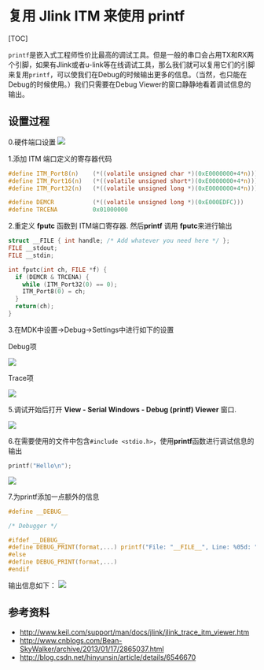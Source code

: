 # 复用 Jlink ITM 来使用 printf


[TOC]

`printf`是嵌入式工程师性价比最高的调试工具。但是一般的串口会占用TX和RX两个引脚，如果有Jlink或者u-link等在线调试工具，那么我们就可以复用它们的引脚来复用`printf`，可以使我们在Debug的时候输出更多的信息。（当然，也只能在Debug的时候使用。）我们只需要在Debug Viewer的窗口静静地看着调试信息的输出。

## 设置过程

0.硬件端口设置
![](http://mint-blog.qiniudn.com/mdk-itm-port.jpg)

1.添加 ITM 端口定义的寄存器代码

```c
#define ITM_Port8(n)    (*((volatile unsigned char *)(0xE0000000+4*n)))
#define ITM_Port16(n)   (*((volatile unsigned short*)(0xE0000000+4*n)))
#define ITM_Port32(n)   (*((volatile unsigned long *)(0xE0000000+4*n)))

#define DEMCR           (*((volatile unsigned long *)(0xE000EDFC)))
#define TRCENA          0x01000000
```

2.重定义 **fputc** 函数到 ITM端口寄存器. 然后**printf** 调用 **fputc**来进行输出

```c
struct __FILE { int handle; /* Add whatever you need here */ };
FILE __stdout;
FILE __stdin;

int fputc(int ch, FILE *f) {
  if (DEMCR & TRCENA) {
    while (ITM_Port32(0) == 0);
    ITM_Port8(0) = ch;
  }
  return(ch);
}
```


3.在MDK中设置->Debug->Settings中进行如下的设置

Debug项

![](http://mint-blog.qiniudn.com/mdk-itm-debug.png)

Trace项

![](http://mint-blog.qiniudn.com/mdk-itm-trace.png)

5.调试开始后打开 **View - Serial Windows - Debug (printf) Viewer** 窗口.

![](http://mint-blog.qiniudn.com/mdk-itm-printf-view.png)

6.在需要使用的文件中包含`#include <stdio.h>`，使用**printf**函数进行调试信息的输出

```c
printf("Hello\n");
```
![](http://mint-blog.qiniudn.com/mdk-itm-hello.png)

7.为printf添加一点额外的信息

```c
#define __DEBUG__

/* Debugger */

#ifdef __DEBUG__
#define DEBUG_PRINT(format,...) printf("File: "__FILE__", Line: %05d: "format"\n", __LINE__, ##__VA_ARGS__)
#else
#define DEBUG_PRINT(format,...)
#endif
```
输出信息如下：
![](http://mint-blog.qiniudn.com/mdk-itm-DEBUG_PRINT.png)

## 参考资料
- http://www.keil.com/support/man/docs/jlink/jlink_trace_itm_viewer.htm
- http://www.cnblogs.com/Bean-SkyWalker/archive/2013/01/17/2865037.html
- http://blog.csdn.net/hinyunsin/article/details/6546670
